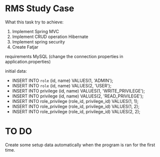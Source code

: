 # RMS Study Case
What this task try to achieve:
1. Implement Spring MVC
2. Implement CRUD operation Hibernate
3. Implement spring security
4. Create Fatjar

requirements
MySQL (change the connection properties in application.properties)

initial data:
- INSERT INTO `role` (id, name) VALUES(1, 'ADMIN');
- INSERT INTO `role` (id, name) VALUES(2, 'USER');
- INSERT INTO privilege (id, name) VALUES(1, 'WRITE_PRIVILEGE');
- INSERT INTO privilege (id, name) VALUES(2, 'READ_PRIVILEGE');
- INSERT INTO role_privilege (role_id, privilege_id) VALUES(1, 1);
- INSERT INTO role_privilege (role_id, privilege_id) VALUES(1, 2);
- INSERT INTO role_privilege (role_id, privilege_id) VALUES(2, 2);


# TO DO
Create some setup data automatically when the program is ran for the first time.
